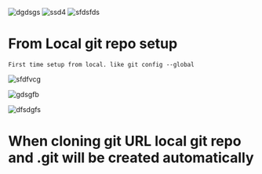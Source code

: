 ![dgdsgs](https://github.com/Sri-Learnings/Azure-Devops/assets/130881628/9f0e4432-79b1-4742-9b93-022362923eb0)
![ssd4](https://github.com/Sri-Learnings/Azure-Devops/assets/130881628/105a1ebd-156a-4dd1-b98d-b0f2969ed9d2)
![sfdsfds](https://github.com/Sri-Learnings/Azure-Devops/assets/130881628/763db2d7-a64e-40b3-8232-c061365d799b)

# From Local git repo setup

~~~
First time setup from local. like git config --global
~~~

![sfdfvcg](https://github.com/Sri-Learnings/Azure-Devops/assets/130881628/0e1b2d02-f3ed-496a-ab06-e014e6af7bcf)

![gdsgfb](https://github.com/Sri-Learnings/Azure-Devops/assets/130881628/9ccb9cf5-0f08-43bc-8d32-c9f83e65ae43)

![dfsdgfs](https://github.com/Sri-Learnings/Azure-Devops/assets/130881628/25b721c1-2ad0-496d-997d-bd7a442ed280)

# When cloning git URL local git repo and .git will be created  automatically 
